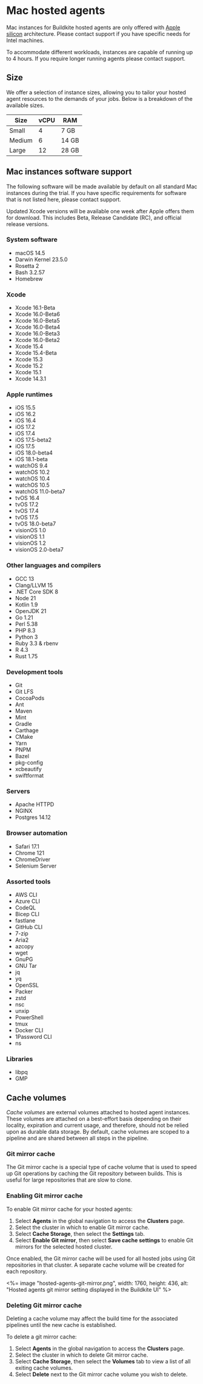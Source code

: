 # Mac hosted agents

Mac instances for Buildkite hosted agents are only offered with [Apple silicon](https://en.wikipedia.org/wiki/Apple_silicon) architecture. Please contact support if you have specific needs for Intel machines.

To accommodate different workloads, instances are capable of running up to 4 hours. If you require longer running agents please contact support.

## Size

We offer a selection of instance sizes, allowing you to tailor your hosted agent resources to the demands of your jobs. Below is a breakdown of the available sizes.

<table>
    <thead>
        <tr><th>Size</th><th>vCPU</th><th>RAM</th></tr>
    </thead>
    <tbody>
        <tr><td>Small</td><td>4</td><td>7 GB</td></tr>
        <tr><td>Medium</td><td>6</td><td>14 GB</td></tr>
        <tr><td>Large</td><td>12</td><td>28 GB</td></tr>
    </tbody>
</table>

## Mac instances software support

The following software will be made available by default on all standard Mac instances during the trial. If you have specific requirements for software that is not listed here, please contact support.

Updated Xcode versions will be available one week after Apple offers them for download. This includes Beta, Release Candidate (RC), and official release versions.

### System software

- macOS 14.5
- Darwin Kernel 23.5.0
- Rosetta 2
- Bash 3.2.57
- Homebrew

### Xcode

- Xcode 16.1-Beta
- Xcode 16.0-Beta6
- Xcode 16.0-Beta5
- Xcode 16.0-Beta4
- Xcode 16.0-Beta3
- Xcode 16.0-Beta2
- Xcode 15.4
- Xcode 15.4-Beta
- Xcode 15.3
- Xcode 15.2
- Xcode 15.1
- Xcode 14.3.1

### Apple runtimes

- iOS 15.5
- iOS 16.2
- iOS 16.4
- iOS 17.2
- iOS 17.4
- iOS 17.5-beta2
- iOS 17.5
- iOS 18.0-beta4
- iOS 18.1-beta
- watchOS 9.4
- watchOS 10.2
- watchOS 10.4
- watchOS 10.5
- watchOS 11.0-beta7
- tvOS 16.4
- tvOS 17.2
- tvOS 17.4
- tvOS 17.5
- tvOS 18.0-beta7
- visionOS 1.0
- visionOS 1.1
- visionOS 1.2
- visionOS 2.0-beta7

### Other languages and compilers

- GCC 13
- Clang/LLVM 15
- .NET Core SDK 8
- Node 21
- Kotlin 1.9
- OpenJDK 21
- Go 1.21
- Perl 5.38
- PHP 8.3
- Python 3
- Ruby 3.3 & rbenv
- R 4.3
- Rust 1.75

### Development tools

- Git
- Git LFS
- CocoaPods
- Ant
- Maven
- Mint
- Gradle
- Carthage
- CMake
- Yarn
- PNPM
- Bazel
- pkg-config
- xcbeautify
- swiftformat

### Servers

- Apache HTTPD
- NGINX
- Postgres 14.12

### Browser automation

- Safari 17.1
- Chrome 121
- ChromeDriver
- Selenium Server

### Assorted tools

- AWS CLI
- Azure CLI
- CodeQL
- Bicep CLI
- fastlane
- GitHub CLI
- 7-zip
- Aria2
- azcopy
- wget
- GnuPG
- GNU Tar
- jq
- yq
- OpenSSL
- Packer
- zstd
- nsc
- unxip
- PowerShell
- tmux
- Docker CLI
- 1Password CLI
- ns

### Libraries

- libpq
- GMP

## Cache volumes

_Cache volumes_ are external volumes attached to hosted agent instances. These volumes are attached on a best-effort basis depending on their locality, expiration and current usage, and therefore, should not be relied upon as durable data storage. By default, cache volumes are scoped to a pipeline and are shared between all steps in the pipeline.

### Git mirror cache

The Git mirror cache is a special type of cache volume that is used to speed up Git operations by caching the Git repository between builds. This is useful for large repositories that are slow to clone.

### Enabling Git mirror cache

To enable Git mirror cache for your hosted agents:

1. Select **Agents** in the global navigation to access the **Clusters** page.
1. Select the cluster in which to enable Git mirror cache.
1. Select **Cache Storage**, then select the **Settings** tab.
1. Select **Enable Git mirror**, then select **Save cache settings** to enable Git mirrors for the selected hosted cluster.

Once enabled, the Git mirror cache will be used for all hosted jobs using Git repositories in that cluster. A separate cache volume will be created for each repository.

<%= image "hosted-agents-git-mirror.png", width: 1760, height: 436, alt: "Hosted agents git mirror setting displayed in the Buildkite UI" %>

### Deleting Git mirror cache

Deleting a cache volume may affect the build time for the associated pipelines until the new cache is established.

To delete a git mirror cache:

1. Select **Agents** in the global navigation to access the **Clusters** page.
1. Select the cluster in which to delete Git mirror cache.
1. Select **Cache Storage**, then select the **Volumes** tab to view a list of all exiting cache volumes.
1. Select **Delete** next to the Git mirror cache volume you wish to delete.
